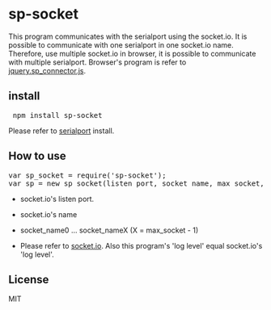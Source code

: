# sp-socket
This program communicates with the serialport using the socket.io.
It is possible to communicate with one serialport in one socket.io name.
Therefore, use multiple socket.io in browser, it is possible to communicate with multiple serialport.
Browser's program is refer to [jquery.sp_connector.js](https://github.com/dimros/jquery.sp_connector.js.git).

## install
<pre>
 npm install sp-socket
</pre>

 Please refer to [serialport](https://github.com/voodootiki/serialport.git) install.

## How to use
<pre>
var sp_socket = require('sp-socket');
var sp = new sp_socket(listen_port, socket_name, max_socket, socket_options);
</pre>

* socket.io's listen port.

* socket.io's name

* socket_name0 ... socket_nameX  (X = max_socket - 1)

* Please refer to [socket.io](https://github.com/LearnBoost/socket.io).
  Also this program's 'log level' equal socket.io's 'log level'.

## License
 MIT
